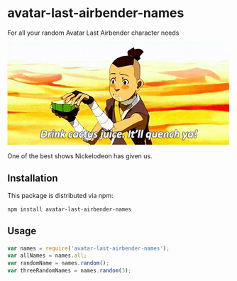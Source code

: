 # avatar-last-airbender-names

For all your random Avatar Last Airbender character needs

![avatar-last-airbender-names](other/cactus_juice.gif)

One of the best shows Nickelodeon has given us.

## Installation

This package is distributed via npm:

```
npm install avatar-last-airbender-names
```

## Usage

```javascript
var names = require('avatar-last-airbender-names');
var allNames = names.all;
var randomName = names.random();
var threeRandomNames = names.random(3);
```
